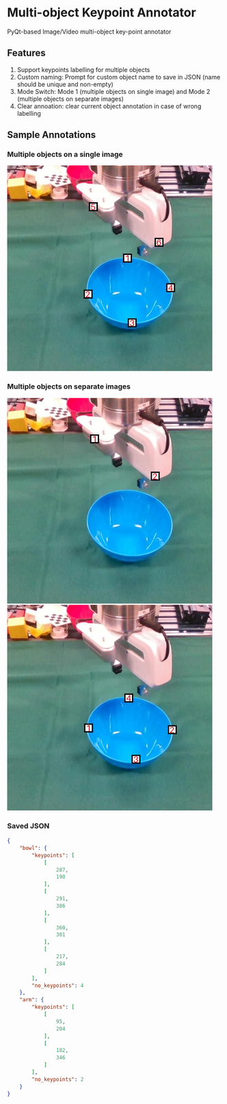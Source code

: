 # Multi-object Keypoint Annotator
PyQt-based Image/Video multi-object key-point annotator

## Features
1. Support keypoints labelling for multiple objects
2. Custom naming: Prompt for custom object name to save in JSON (name should be unique and non-empty)
3. Mode Switch: Mode 1 (multiple objects on single image) and Mode 2 (multiple objects on separate images)
4. Clear annoation: clear current object annotation in case of wrong labelling

## Sample Annotations
### Multiple objects on a single image
![Multiple Objects on Single Image](./label_on_single_images/annotated_images/annotated_blue_bowl1.jpg)

### Multiple objects on separate images
![Annotated Arm](./label_on_separate_images/annotated_images/annotated_arm.jpg)
![Annotated Bowl](./label_on_separate_images/annotated_images/annotated_bowl.jpg)

### Saved JSON
```json
{
    "bowl": {
        "keypoints": [
            [
                287,
                190
            ],
            [
                291,
                386
            ],
            [
                360,
                301
            ],
            [
                217,
                284
            ]
        ],
        "no_keypoints": 4
    },
    "arm": {
        "keypoints": [
            [
                95,
                204
            ],
            [
                182,
                346
            ]
        ],
        "no_keypoints": 2
    }
}
